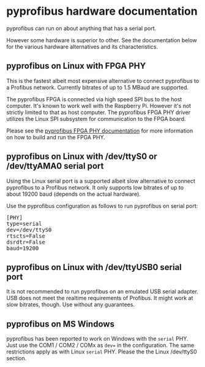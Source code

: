 # pyprofibus hardware documentation

pyprofibus can run on about anything that has a serial port.

However some hardware is superior to other. See the documentation below for the various hardware alternatives and its characteristics.


## pyprofibus on Linux with FPGA PHY

This is the fastest albeit most expensive alternative to connect pyprofibus to a Profibus network. Currently bitrates of up to 1.5 MBaud are supported.

The pyprofibus FPGA is connected via high speed SPI bus to the host computer. It's known to work well with the Raspberry Pi. However it's not strictly limited to that as host computer. The pyprofibus FPGA PHY driver utilizes the Linux SPI subsystem for communication to the FPGA board.

Please see the
[pyprofibus FPGA PHY documentation](hardware_fpga.html)
for more information on how to build and run the FPGA PHY.


## pyprofibus on Linux with /dev/ttyS0 or /dev/ttyAMA0 serial port

Using the Linux serial port is a supported albeit slow alternative to connect pyprofibus to a Profibus network. It only supports low bitrates of up to about 19200 baud (depends on the actual hardware).

Use the pyprofibus configuration as follows to run pyprofibus on serial port:

<pre>
[PHY]
type=serial
dev=/dev/ttyS0
rtscts=False
dsrdtr=False
baud=19200
</pre>


## pyprofibus on Linux with /dev/ttyUSB0 serial port

It is not recommended to run pyprofibus on an emulated USB serial adapter. USB does not meet the realtime requirements of Profibus. It might work at slow bitrates, though. Use without any guarantees.


## pyprofibus on MS Windows

pyprofibus has been reported to work on Windows with the `serial` PHY. Just use the COM1 / COM2 / COMx as `dev=` in the configuration. The same restrictions apply as with Linux `serial` PHY. Please the the Linux /dev/ttyS0 section.

